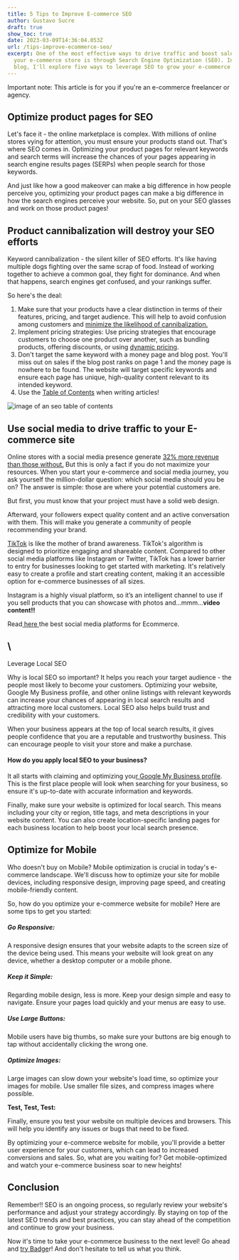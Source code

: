 ```yaml
---
title: 5 Tips to Improve E-commerce SEO
author: Gustavo Sucre
draft: true
show_toc: true
date: 2023-03-09T14:36:04.053Z
url: /tips-improve-ecommerce-seo/
excerpt: One of the most effective ways to drive traffic and boost sales for
  your e-commerce store is through Search Engine Optimization (SEO). In this
  blog, I'll explore five ways to leverage SEO to grow your e-commerce sales.
---
```

Important note: This article is for you if you're an e-commerce freelancer or agency.

## Optimize product pages for SEO

Let's face it - the online marketplace is complex. With millions of online stores vying for attention, you must ensure your products stand out. That's where SEO comes in. Optimizing your product pages for relevant keywords and search terms will increase the chances of your pages appearing in search engine results pages (SERPs) when people search for those keywords.

And just like how a good makeover can make a big difference in how people perceive you, optimizing your product pages can make a big difference in how the search engines perceive your website. So, put on your SEO glasses and work on those product pages!

## Product cannibalization will destroy your SEO efforts

Keyword cannibalization - the silent killer of SEO efforts. It's like having multiple dogs fighting over the same scrap of food. Instead of working together to achieve a common goal, they fight for dominance. And when that happens, search engines get confused, and your rankings suffer.

So here's the deal: 

1. Make sure that your products have a clear distinction in terms of their features, pricing, and target audience. This will help to avoid confusion among customers and [minimize the likelihood of cannibalization.](https://rockcontent.com/blog/product-cannibalization/)
2. Implement pricing strategies: Use pricing strategies that encourage customers to choose one product over another, such as bundling products, offering discounts, or using [dynamic pricing](https://www.omniaretail.com/the-ultimate-guide-to-dynamic-pricing#:~:text=Dynamic%20pricing%20is%20a%20pricing,gets%20confused%20with%20personalized%20pricing.).
3. Don't target the same keyword with a money page and blog post. You'll miss out on sales if the blog post ranks on page 1 and the money page is nowhere to be found. The website will target specific keywords and ensure each page has unique, high-quality content relevant to its intended keyword.
4. Use the [Table of Contents](https://getbadger.io/data-visualization-seo-seporting-guide/) when writing articles!



![image of an seo table of contents ](/img/blog/badger-foto-1.png)

## **Use social media to drive traffic to your E-commerce site** 

Online stores with a social media presence generate [32% more revenue than those without.](https://www.yieldify.com/blog/best-social-media-platforms-for-e-commerce/) But this is only a fact if you do not maximize your resources. When you start your e-commerce and social media journey, you ask yourself the million-dollar question: which social media should you be on? The answer is simple: those are where your potential customers are.

But first, you must know that your project must have a solid web design.

Afterward, your followers expect quality content and an active conversation with them. This will make you generate a community of people recommending your brand.

[TikTok](https://www.shopify.com/es/blog/como-funciona-tik-tok) is like the mother of brand awareness. TikTok's algorithm is designed to prioritize engaging and shareable content. Compared to other social media platforms like Instagram or Twitter, TikTok has a lower barrier to entry for businesses looking to get started with marketing. It's relatively easy to create a profile and start creating content, making it an accessible option for e-commerce businesses of all sizes.

Instagram is a highly visual platform, so it’s an intelligent channel to use if you sell products that you can showcase with photos and...mmm...**video content!!**

Read[ here ](https://www.yieldify.com/blog/best-social-media-platforms-for-e-commerce/) the best social media platforms for Ecommerce.

## \
Leverage Local SEO

Why is local SEO so important? It helps you reach your target audience - the people most likely to become your customers. Optimizing your website, Google My Business profile, and other online listings with relevant keywords can increase your chances of appearing in local search results and attracting more local customers.
Local SEO also helps build trust and credibility with your customers. 

When your business appears at the top of local search results, it gives people confidence that you are a reputable and trustworthy business. This can encourage people to visit your store and make a purchase.

#### How do you apply local SEO to your business?

It all starts with claiming and optimizing you[r Google My Business profile](https://www.shopify.com/retail/google-business-profile). This is the first place people will look when searching for your business, so ensure it's up-to-date with accurate information and keywords.

Finally, make sure your website is optimized for local search. This means including your city or region, title tags, and meta descriptions in your website content. You can also create location-specific landing pages for each business location to help boost your local search presence.

## Optimize for Mobile

Who doesn't buy on Mobile? Mobile optimization is crucial in today's e-commerce landscape. We'll discuss how to optimize your site for mobile devices, including responsive design, improving page speed, and creating mobile-friendly content.

So, how do you optimize your e-commerce website for mobile? Here are some tips to get you started:

##### Go Responsive:

A responsive design ensures that your website adapts to the screen size of the device being used. This means your website will look great on any device, whether a desktop computer or a mobile phone.

##### Keep it Simple:

Regarding mobile design, less is more. Keep your design simple and easy to navigate. Ensure your pages load quickly and your menus are easy to use.

##### Use Large Buttons:

Mobile users have big thumbs, so make sure your buttons are big enough to tap without accidentally clicking the wrong one.

##### Optimize Images:

Large images can slow down your website's load time, so optimize your images for mobile. Use smaller file sizes, and compress images where possible.

**Test, Test, Test:**

Finally, ensure you test your website on multiple devices and browsers. This will help you identify any issues or bugs that need to be fixed.

By optimizing your e-commerce website for mobile, you'll provide a better user experience for your customers, which can lead to increased conversions and sales. So, what are you waiting for? Get mobile-optimized and watch your e-commerce business soar to new heights!

## Conclusion

Remember!! SEO is an ongoing process, so regularly review your website's performance and adjust your strategy accordingly. By staying on top of the latest SEO trends and best practices, you can stay ahead of the competition and continue to grow your business.

Now it's time to take your e-commerce business to the next level! Go ahead and [try Badge](https://getbadger.io/)r! And don't hesitate to tell us what you think.